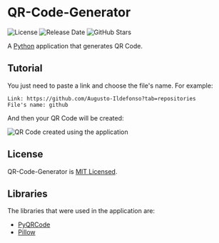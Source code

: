 # QR-Code-Generator

![License](https://img.shields.io/github/license/Augusto-Ildefonso/QR-Code-Generator?color=red)
![Release Date](https://img.shields.io/badge/release%20date-may-brightgreen)
![GitHub Stars](https://img.shields.io/github/stars/Augusto-Ildefonso/QR-Code-Generator?style=social)

A [Python](https://www.python.org/) application that generates QR Code.

## Tutorial

You just need to paste a link and choose the file's name. For example:

```
Link: https://github.com/Augusto-Ildefonso?tab=repositories
File's name: github
```

And then your QR Code will be created:

![QR Code created using the application](https://user-images.githubusercontent.com/64540251/170040407-4ce4843a-cd76-48eb-83f3-a2febcefa7bc.png)

## License

QR-Code-Generator is [MIT Licensed](https://github.com/Augusto-Ildefonso/QR-Code-Generator/blob/main/LICENSE).

## Libraries

The libraries that were used in the application are:
- [PyQRCode](https://pythonhosted.org/PyQRCode/)
- [Pillow](https://pillow.readthedocs.io/en/stable/)
